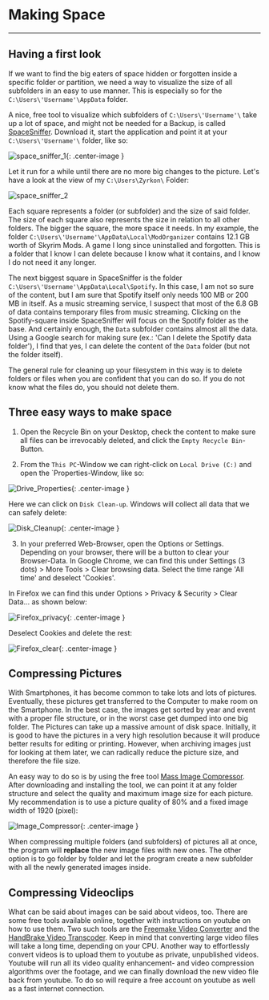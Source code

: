 # Making Space

***

## Having a first look
If we want to find the big eaters of space hidden or forgotten inside a specific folder or partition, we need a way to visualize the size
of all subfolders in an easy to use manner. This is especially so for the  `C:\Users\'Username'\AppData` folder.

A nice, free tool to visualize which subfolders of `C:\Users\'Username'\` take up a lot of space, and might not be needed for a Backup,
is called [SpaceSniffer](http://www.uderzo.it/main_products/space_sniffer/index.html). Download it, start the application and point it
at your `C:\Users\'Username'\` folder, like so:

![space_sniffer_1](spacesniffer_1.png){: .center-image }

Let it run for a while until there are no more big changes to the picture. Let's have a look at the view of my `C:\Users\Zyrkon\` Folder:

![space_sniffer_2](spacesniffer_2.png)

Each square represents a folder (or subfolder) and the size of said folder. The size of each square also represents the size in relation to
all other folders. The bigger the square, the more space it needs. In my example, the folder `C:\Users\'Username'\AppData\Local\ModOrganizer`
contains 12.1 GB worth of Skyrim Mods. A game I long since uninstalled and forgotten. This is a folder that I know I can delete because I
know what it contains, and I know I do not need it any longer.

The next biggest square in SpaceSniffer is the folder `C:\Users\'Username'\AppData\Local\Spotify`. In this case, I am not so sure of the content, but
I am sure that Spotify itself only needs 100 MB or 200 MB in itself. As a music streaming service, I suspect that most of the 6.8 GB of data contains temporary files from music streaming. Clicking on the Spotify-square inside SpaceSniffer will focus on the Spotify folder as the base. And certainly enough, the `Data` subfolder contains almost all the data. Using a Google search for making sure (ex.: 'Can I delete the Spotify data folder'), I find that yes, I can delete the content of the `Data` folder (but not the folder itself).

The general rule for cleaning up your filesystem in this way is to delete folders or files when you are confident that you can do so. If you do not know what the files do, you should not delete them.


## Three easy ways to make space

1. Open the Recycle Bin on your Desktop, check the content to make sure all files can be irrevocably deleted, and click the `Empty Recycle Bin`- Button.

2. From the `This PC`-Window we can right-click on `Local Drive (C:)` and open the `Properties-Window, like so:

![Drive_Properties](drive_properties.png){: .center-image }

Here we can click on `Disk Clean-up`. Windows will collect all data that we can safely delete:

![Disk_Cleanup](disk_cleanup.png){: .center-image }


3. In your preferred Web-Browser, open the Options or Settings. Depending on your browser, there will be a button to clear your Browser-Data. In Google Chrome, we can find this under Settings (3 dots) > More Tools > Clear browsing data. Select the time range 'All time' and deselect 'Cookies'.

In Firefox we can find this under Options > Privacy & Security > Clear Data... as shown below:

![Firefox_privacy](firefox_priv.png){: .center-image }

Deselect Cookies and delete the rest:

![Firefox_clear](firefox_clear.png){: .center-image }


## Compressing Pictures

With Smartphones, it has become common to take lots and lots of pictures. Eventually, these pictures get transferred to the Computer to make room on the Smartphone. In the best case, the images get sorted by year and event with a proper file structure, or in the worst case get dumped into one big folder. The Pictures can take up a massive amount of disk space. Initially, it is good to have the pictures in a very high resolution because it will produce better results for editing or printing. However, when archiving images just for looking at them later, we can radically reduce the picture size, and therefore the file size.

An easy way to do so is by using the free tool [Mass Image Compressor](https://sourceforge.net/projects/icompress/). After downloading and installing the tool, we can point it at any folder structure and select the quality and maximum image size for each picture. My recommendation is to use a picture quality of 80% and a fixed image width of 1920 (pixel):

![Image_Compressor](image_compressor.png){: .center-image }

When compressing multiple folders (and subfolders) of pictures all at once, the program will **replace** the new image files with new ones. The other option is to go folder by folder and let the program create a new subfolder with all the newly generated images inside.


## Compressing Videoclips

What can be said about images can be said about videos, too. There are some free tools available online, together with instructions on youtube on how to use them. Two such tools are the [Freemake Video Converter](https://www.freemake.com/) and the [HandBrake Video Transcoder](https://handbrake.fr/). Keep in mind that converting large video files will take a long time, depending on your CPU. Another way to effortlessly convert videos is to upload them to youtube as private, unpublished videos. Youtube will run all its video quality enhancement- and video compression algorithms over the footage, and we can finally download the new video file back from youtube. To do so will require a free account on youtube as well as a fast internet connection.
